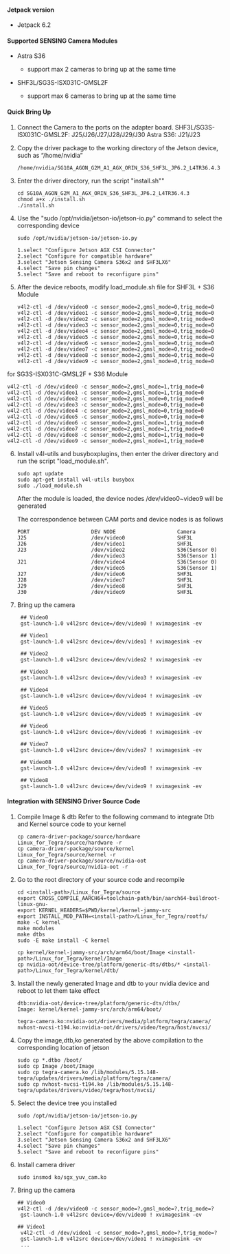 #### Jetpack version

* Jetpack 6.2

#### Supported SENSING Camera Modules

* Astra S36

  * support max 2 cameras to bring up at the same time
* SHF3L/SG3S-ISX031C-GMSL2F
  * support max 6 cameras to bring up at the same time

#### Quick Bring Up

1. Connect the Camera to the ports on the adapter board.
SHF3L/SG3S-ISX031C-GMSL2F: J25/J26/J27/J28/J29/J30
Astra S36: J21/J23

2. Copy the driver package to the working directory of the Jetson device, such as “/home/nvidia”

   ```
   /home/nvidia/SG10A_AGON_G2M_A1_AGX_ORIN_S36_SHF3L_JP6.2_L4TR36.4.3
   ```
3. Enter the driver directory, run the script "install.sh""

   ```
   cd SG10A_AGON_G2M_A1_AGX_ORIN_S36_SHF3L_JP6.2_L4TR36.4.3
   chmod a+x ./install.sh
   ./install.sh
   ```
4. Use the "sudo /opt/nvidia/jetson-io/jetson-io.py" command to select the corresponding device

   ```
   sudo /opt/nvidia/jetson-io/jetson-io.py

   1.select "Configure Jetson AGX CSI Connector"
   2.select "Configure for compatible hardware"
   3.select "Jetson Sensing Camera S36x2 and SHF3LX6"
   4.select "Save pin changes"
   5.select "Save and reboot to reconfigure pins"
   ```

5. After the device reboots, modify load_module.sh file
for SHF3L + S36 Module
   ```
   v4l2-ctl -d /dev/video0 -c sensor_mode=2,gmsl_mode=0,trig_mode=0
   v4l2-ctl -d /dev/video1 -c sensor_mode=2,gmsl_mode=0,trig_mode=0
   v4l2-ctl -d /dev/video2 -c sensor_mode=2,gmsl_mode=0,trig_mode=0
   v4l2-ctl -d /dev/video3 -c sensor_mode=2,gmsl_mode=0,trig_mode=0
   v4l2-ctl -d /dev/video4 -c sensor_mode=2,gmsl_mode=0,trig_mode=0
   v4l2-ctl -d /dev/video5 -c sensor_mode=2,gmsl_mode=0,trig_mode=0
   v4l2-ctl -d /dev/video6 -c sensor_mode=2,gmsl_mode=0,trig_mode=0
   v4l2-ctl -d /dev/video7 -c sensor_mode=2,gmsl_mode=0,trig_mode=0
   v4l2-ctl -d /dev/video8 -c sensor_mode=2,gmsl_mode=0,trig_mode=0
   v4l2-ctl -d /dev/video9 -c sensor_mode=2,gmsl_mode=0,trig_mode=0
   ```

for SG3S-ISX031C-GMSL2F + S36 Module
   ```
   v4l2-ctl -d /dev/video0 -c sensor_mode=2,gmsl_mode=1,trig_mode=0
   v4l2-ctl -d /dev/video1 -c sensor_mode=2,gmsl_mode=1,trig_mode=0
   v4l2-ctl -d /dev/video2 -c sensor_mode=2,gmsl_mode=0,trig_mode=0
   v4l2-ctl -d /dev/video3 -c sensor_mode=2,gmsl_mode=0,trig_mode=0
   v4l2-ctl -d /dev/video4 -c sensor_mode=2,gmsl_mode=0,trig_mode=0
   v4l2-ctl -d /dev/video5 -c sensor_mode=2,gmsl_mode=0,trig_mode=0
   v4l2-ctl -d /dev/video6 -c sensor_mode=2,gmsl_mode=1,trig_mode=0
   v4l2-ctl -d /dev/video7 -c sensor_mode=2,gmsl_mode=1,trig_mode=0
   v4l2-ctl -d /dev/video8 -c sensor_mode=2,gmsl_mode=1,trig_mode=0
   v4l2-ctl -d /dev/video9 -c sensor_mode=2,gmsl_mode=1,trig_mode=0
   ```

6. Install v4l-utils and busyboxplugins, then enter the driver directory and run the script "load_module.sh".

   ```
   sudo apt update
   sudo apt-get install v4l-utils busybox
   sudo ./load_module.sh
   ```
   After the module is loaded, the device nodes /dev/video0~video9 will be generated

   The correspondence between CAM ports and device nodes is as follows

    ```
    PORT                    DEV NODE                    Camera
    J25                     /dev/video0                 SHF3L
    J26                     /dev/video1                 SHF3L
    J23                     /dev/video2                 S36(Sensor 0)
                            /dev/video3                 S36(Sensor 1)
    J21                     /dev/video4                 S36(Sensor 0)
                            /dev/video5                 S36(Sensor 1)
    J27                     /dev/video6                 SHF3L
    J28                     /dev/video7                 SHF3L
    J29                     /dev/video8                 SHF3L
    J30                     /dev/video9                 SHF3L
    ```

6. Bring up the camera

   ```
    ## Video0
    gst-launch-1.0 v4l2src device=/dev/video0 ! xvimagesink -ev

    ## Video1
    gst-launch-1.0 v4l2src device=/dev/video1 ! xvimagesink -ev

    ## Video2
    gst-launch-1.0 v4l2src device=/dev/video2 ! xvimagesink -ev

    ## Video3
    gst-launch-1.0 v4l2src device=/dev/video3 ! xvimagesink -ev

    ## Video4
    gst-launch-1.0 v4l2src device=/dev/video4 ! xvimagesink -ev

    ## Video5
    gst-launch-1.0 v4l2src device=/dev/video5 ! xvimagesink -ev

    ## Video6
    gst-launch-1.0 v4l2src device=/dev/video6 ! xvimagesink -ev

    ## Video7
    gst-launch-1.0 v4l2src device=/dev/video7 ! xvimagesink -ev

    ## Video08
    gst-launch-1.0 v4l2src device=/dev/video8 ! xvimagesink -ev

    ## Video8
    gst-launch-1.0 v4l2src device=/dev/video9 ! xvimagesink -ev
   ```


#### Integration with SENSING Driver Source Code

1. Compile Image & dtb
   Refer to the following command to integrate Dtb and Kernel source code to your kernel

   ```
   cp camera-driver-package/source/hardware Linux_for_Tegra/source/hardware -r
   cp camera-driver-package/source/kernel Linux_for_Tegra/source/kernel -r
   cp camera-driver-package/source/nvidia-oot Linux_for_Tegra/source/nvidia-oot -r
   ```
2. Go to the root directory of your source code and recompile

   ```
   cd <install-path>/Linux_for_Tegra/source
   export CROSS_COMPILE_AARCH64=toolchain-path/bin/aarch64-buildroot-linux-gnu-
   export KERNEL_HEADERS=$PWD/kernel/kernel-jammy-src
   export INSTALL_MOD_PATH=<install-path>/Linux_for_Tegra/rootfs/
   make -C kernel
   make modules
   make dtbs
   sudo -E make install -C kernel

   cp kernel/kernel-jammy-src/arch/arm64/boot/Image <install-path>/Linux_for_Tegra/kernel/Image
   cp nvidia-oot/device-tree/platform/generic-dts/dtbs/* <install-path>/Linux_for_Tegra/kernel/dtb/
   ```
3. Install the newly generated Image and dtb to your nvidia device and reboot to let them take effect

   ```
   dtb:nvidia-oot/device-tree/platform/generic-dts/dtbs/
   Image: kernel/kernel-jammy-src/arch/arm64/boot/

   tegra-camera.ko:nvidia-oot/drivers/media/platform/tegra/camera/
   nvhost-nvcsi-t194.ko:nvidia-oot/drivers/video/tegra/host/nvcsi/
   ```
4. Copy the image,dtb,ko generated by the above compilation to the corresponding location of jetson

   ```
   sudo cp *.dtbo /boot/
   sudo cp Image /boot/Image
   sudo cp tegra-camera.ko /lib/modules/5.15.148-tegra/updates/drivers/media/platform/tegra/camera/
   sudo cp nvhost-nvcsi-t194.ko /lib/modules/5.15.148-tegra/updates/drivers/video/tegra/host/nvcsi/
   ```
5. Select the device tree you installed

   ```
   sudo /opt/nvidia/jetson-io/jetson-io.py

   1.select "Configure Jetson AGX CSI Connector"
   2.select "Configure for compatible hardware"
   3.select "Jetson Sensing Camera S36x2 and SHF3LX6"
   4.select "Save pin changes"
   5.select "Save and reboot to reconfigure pins"
   ```
6. Install camera driver

   ```
   sudo insmod ko/sgx_yuv_cam.ko
   ```
7. Bring up the camera

   ```
   ## Video0
   v4l2-ctl -d /dev/video0 -c sensor_mode=?,gmsl_mode=?,trig_mode=?
    gst-launch-1.0 v4l2src device=/dev/video0 ! xvimagesink -ev

   ## Video1
    v4l2-ctl -d /dev/video1 -c sensor_mode=?,gmsl_mode=?,trig_mode=?
    gst-launch-1.0 v4l2src device=/dev/video1 ! xvimagesink -ev
    ...
   ```